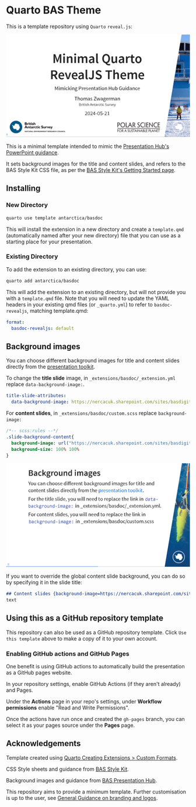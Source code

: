 # Quarto BAS Theme

This is a template repository using `Quarto` `reveal.js`:

![](images/title-slide.png)

This is a minimal template intended to mimic the [Presentation Hub's PowerPoint guidance](https://nercacuk.sharepoint.com/sites/BASDigitalwmod-Communications/sitePages/PowerPointPresentationsToolkit.aspx).

It sets background images for the title and content slides, and refers to the BAS Style Kit CSS file, as per the [BAS Style Kit's Getting Started page](https://style-kit.web.bas.ac.uk/start/introduction/).

## Installing
### New Directory
``` bash
quarto use template antarctica/basdoc
```
This will install the extension in a new directory and create a `template.qmd` (automatically named after your new directory) file that you can use as a starting place for your presentation.

### Existing Directory
To add the extension to an existing directory, you can use:
``` bash
quarto add antarctica/basdoc
```
This will add the extension to an existing directory, but will not provide you with a `template.qmd` file. Note that you will need to update the YAML headers in your existing qmd files (or `_quarto.yml`) to refer to `basdoc-revealjs`, matching template.qmd:

```yaml
format:
  basdoc-revealjs: default
```

## Background images

You can choose different background images for title and content slides directly from the [presentation toolkit](https://nercacuk.sharepoint.com/sites/BASDigitalwmod-Communications/sitePages/PowerPointPresentationsToolkit.aspx).

To change the **title slide** image, in `_extensions/basdoc/_extension.yml` replace `data-background-image:`.

``` yaml
title-slide-attributes: 
  data-background-image: https://nercacuk.sharepoint.com/sites/basdigitalwmod-communications/creative%20services%20assets/ppt_title_halley.jpg
```

For **content slides**, in `_extensions/basdoc/custom.scss` replace `background-image:`

``` sass
/*-- scss:rules --*/
.slide-background-content{
  background-image: url("https://nercacuk.sharepoint.com/sites/basdigitalwmod-communications/creative%20services%20assets/ppt_page_glider01.jpg");
  background-size: 100% 100%
}
```

![](images/content-slide.png)

If you want to override the global content slide background, you can do so by specifying it in the slide title:

```md
## Content slides {background-image=https://nercacuk.sharepoint.com/sites/basdigitalwmod-communications/creative%20services%20assets/ppt_page_adelie01.jpg}
text
```

## Using this as a GitHub repository template

This repository can also be used as a GitHub repository template. Click `Use this template` above to make a copy of it to your own account.

### Enabling GitHub actions and GitHub Pages

One benefit is using GitHub actions to automatically build the presentation as a GitHub pages website.

In your repository settings, enable GitHub Actions (if they aren't already) and Pages.

Under the **Actions** page in your repo's settings, under **Workflow permissions** enable "Read and Write Permissions".

Once the actions have run once and created the `gh-pages` branch, you can select it as your pages source under the **Pages** page.


## Acknowledgements

Template created using [Quarto Creating Extensions \> Custom Formats](https://quarto.org/docs/extensions/formats.html#quick-start).

CSS Style sheets and guidance from [BAS Style Kit](https://style-kit.web.bas.ac.uk/).

Background images and guidance from [BAS Presentation Hub](https://nercacuk.sharepoint.com/sites/BASDigitalwmod-Communications/sitePages/presentation-hub.aspx).

This repository aims to provide a minimum template. Further customisation is up to the user, see [General Guidance on branding and logos](https://nercacuk.sharepoint.com/sites/BASDigitalwmod-Communications/sitePages/BrandingandLogos.aspx).
